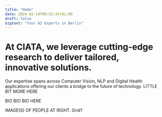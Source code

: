 ```yaml
---
title: "Home"
date: 2024-02-14T09:52:47+01:00
draft: false
bigtext: "Your AI Experts in Berlin"
---
```

# At CIATA, we leverage cutting-edge research to deliver tailored, innovative solutions.

Our expertise spans across Computer Vision, NLP and Digital Health applications offering our clients a bridge to the future of technology. LITTLE BIT MORE HERE

BIO BIO BIO HERE

IMAGE(S) OF PEOPLE AT RIGHT. Grid?